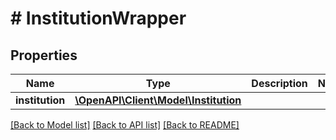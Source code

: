# # InstitutionWrapper

## Properties

Name | Type | Description | Notes
------------ | ------------- | ------------- | -------------
**institution** | [**\OpenAPI\Client\Model\Institution**](Institution.md) |  |

[[Back to Model list]](../../README.md#models) [[Back to API list]](../../README.md#endpoints) [[Back to README]](../../README.md)
